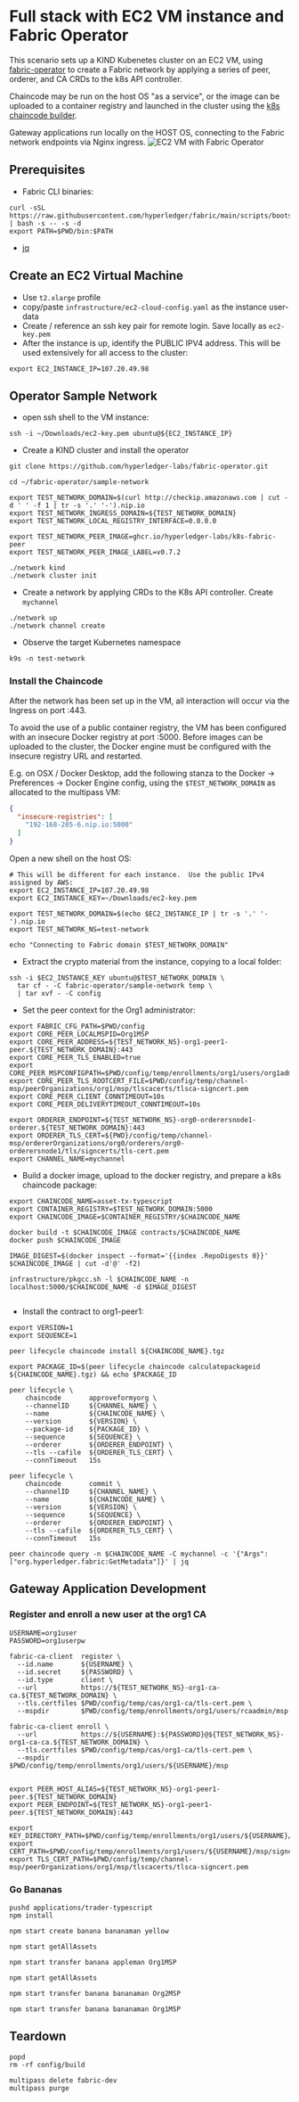 # Full stack with EC2 VM instance and Fabric Operator 

This scenario sets up a KIND Kubenetes cluster on an EC2 VM, using [fabric-operator](https://github.com/hyperledger-labs/fabric-operator)
to create a Fabric network by applying a series of peer, orderer, and CA CRDs to the k8s API controller.

Chaincode may be run on the host OS "as a service", or the image can be uploaded to a container registry and launched
in the cluster using the [k8s chaincode builder](https://github.com/hyperledger-labs/fabric-builder-k8s).

Gateway applications run locally on the HOST OS, connecting to the Fabric network endpoints via Nginx ingress.
![EC2 VM with Fabric Operator](../images/todo.png)


## Prerequisites

- Fabric CLI binaries:
```shell
curl -sSL https://raw.githubusercontent.com/hyperledger/fabric/main/scripts/bootstrap.sh | bash -s -- -s -d
export PATH=$PWD/bin:$PATH

```

- [jq](https://stedolan.github.io/jq/download/)


## Create an EC2 Virtual Machine

- Use `t2.xlarge` profile
- copy/paste `infrastructure/ec2-cloud-config.yaml` as the instance user-data 
- Create / reference an ssh key pair for remote login.  Save locally as `ec2-key.pem`
- After the instance is up, identify the PUBLIC IPV4 address.  This will be used extensively for all access to the cluster: 

```shell
export EC2_INSTANCE_IP=107.20.49.98
```

## Operator Sample Network

- open ssh shell to the VM instance:
```shell
ssh -i ~/Downloads/ec2-key.pem ubuntu@${EC2_INSTANCE_IP}
```

- Create a KIND cluster and install the operator
```shell
git clone https://github.com/hyperledger-labs/fabric-operator.git

```

```shell
cd ~/fabric-operator/sample-network 

export TEST_NETWORK_DOMAIN=$(curl http://checkip.amazonaws.com | cut -d ' ' -f 1 | tr -s '.' '-').nip.io 
export TEST_NETWORK_INGRESS_DOMAIN=${TEST_NETWORK_DOMAIN}
export TEST_NETWORK_LOCAL_REGISTRY_INTERFACE=0.0.0.0

export TEST_NETWORK_PEER_IMAGE=ghcr.io/hyperledger-labs/k8s-fabric-peer
export TEST_NETWORK_PEER_IMAGE_LABEL=v0.7.2

```

```shell
./network kind 
./network cluster init

```

- Create a network by applying CRDs to the K8s API controller.  Create `mychannel`
```shell
./network up
./network channel create 

```

- Observe the target Kubernetes namespace
```shell
k9s -n test-network

```


### Install the Chaincode

After the network has been set up in the VM, all interaction will occur via the Ingress on port :443.

To avoid the use of a public container registry, the VM has been configured with an insecure Docker
registry at port :5000.  Before images can be uploaded to the cluster, the Docker engine must be configured with
the insecure registry URL and restarted.

E.g. on OSX / Docker Desktop, add the following stanza to the Docker -> Preferences -> Docker Engine config, using
the `$TEST_NETWORK_DOMAIN` as allocated to the multipass VM:
```json
{  
  "insecure-registries": [
    "192-168-205-6.nip.io:5000"
  ]
}
```

Open a new shell on the host OS:
```shell
# This will be different for each instance.  Use the public IPv4 assigned by AWS: 
export EC2_INSTANCE_IP=107.20.49.98
export EC2_INSTANCE_KEY=~/Downloads/ec2-key.pem
```

```shell
export TEST_NETWORK_DOMAIN=$(echo $EC2_INSTANCE_IP | tr -s '.' '-').nip.io
export TEST_NETWORK_NS=test-network

echo "Connecting to Fabric domain $TEST_NETWORK_DOMAIN"

```

- Extract the crypto material from the instance, copying to a local folder: 
```shell
ssh -i $EC2_INSTANCE_KEY ubuntu@$TEST_NETWORK_DOMAIN \
  tar cf - -C fabric-operator/sample-network temp \
  | tar xvf - -C config 

```


- Set the peer context for the Org1 administrator:
```shell
export FABRIC_CFG_PATH=$PWD/config
export CORE_PEER_LOCALMSPID=Org1MSP
export CORE_PEER_ADDRESS=${TEST_NETWORK_NS}-org1-peer1-peer.${TEST_NETWORK_DOMAIN}:443
export CORE_PEER_TLS_ENABLED=true
export CORE_PEER_MSPCONFIGPATH=$PWD/config/temp/enrollments/org1/users/org1admin/msp
export CORE_PEER_TLS_ROOTCERT_FILE=$PWD/config/temp/channel-msp/peerOrganizations/org1/msp/tlscacerts/tlsca-signcert.pem
export CORE_PEER_CLIENT_CONNTIMEOUT=10s
export CORE_PEER_DELIVERYTIMEOUT_CONNTIMEOUT=10s

export ORDERER_ENDPOINT=${TEST_NETWORK_NS}-org0-orderersnode1-orderer.${TEST_NETWORK_DOMAIN}:443
export ORDERER_TLS_CERT=${PWD}/config/temp/channel-msp/ordererOrganizations/org0/orderers/org0-orderersnode1/tls/signcerts/tls-cert.pem
export CHANNEL_NAME=mychannel
```

- Build a docker image, upload to the docker registry, and prepare a k8s chaincode package:
```shell
export CHAINCODE_NAME=asset-tx-typescript
export CONTAINER_REGISTRY=$TEST_NETWORK_DOMAIN:5000
export CHAINCODE_IMAGE=$CONTAINER_REGISTRY/$CHAINCODE_NAME

docker build -t $CHAINCODE_IMAGE contracts/$CHAINCODE_NAME
docker push $CHAINCODE_IMAGE

IMAGE_DIGEST=$(docker inspect --format='{{index .RepoDigests 0}}' $CHAINCODE_IMAGE | cut -d'@' -f2)

infrastructure/pkgcc.sh -l $CHAINCODE_NAME -n localhost:5000/$CHAINCODE_NAME -d $IMAGE_DIGEST
 
```

- Install the contract to org1-peer1:
```shell
export VERSION=1
export SEQUENCE=1

```

```shell
peer lifecycle chaincode install ${CHAINCODE_NAME}.tgz 

export PACKAGE_ID=$(peer lifecycle chaincode calculatepackageid ${CHAINCODE_NAME}.tgz) && echo $PACKAGE_ID

peer lifecycle \
	chaincode       approveformyorg \
	--channelID     ${CHANNEL_NAME} \
	--name          ${CHAINCODE_NAME} \
	--version       ${VERSION} \
	--package-id    ${PACKAGE_ID} \
	--sequence      ${SEQUENCE} \
	--orderer       ${ORDERER_ENDPOINT} \
	--tls --cafile  ${ORDERER_TLS_CERT} \
	--connTimeout   15s

peer lifecycle \
	chaincode       commit \
	--channelID     ${CHANNEL_NAME} \
	--name          ${CHAINCODE_NAME} \
	--version       ${VERSION} \
	--sequence      ${SEQUENCE} \
	--orderer       ${ORDERER_ENDPOINT} \
	--tls --cafile  ${ORDERER_TLS_CERT} \
	--connTimeout   15s

```

```shell
peer chaincode query -n $CHAINCODE_NAME -C mychannel -c '{"Args":["org.hyperledger.fabric:GetMetadata"]}' | jq

```

## Gateway Application Development

### Register and enroll a new user at the org1 CA

```shell
USERNAME=org1user 
PASSWORD=org1userpw
```

```shell
fabric-ca-client  register \
  --id.name       ${USERNAME} \
  --id.secret     ${PASSWORD} \
  --id.type       client \
  --url           https://${TEST_NETWORK_NS}-org1-ca-ca.${TEST_NETWORK_DOMAIN} \
  --tls.certfiles $PWD/config/temp/cas/org1-ca/tls-cert.pem \
  --mspdir        $PWD/config/temp/enrollments/org1/users/rcaadmin/msp

fabric-ca-client enroll \
  --url           https://${USERNAME}:${PASSWORD}@${TEST_NETWORK_NS}-org1-ca-ca.${TEST_NETWORK_DOMAIN} \
  --tls.certfiles $PWD/config/temp/cas/org1-ca/tls-cert.pem \
  --mspdir        $PWD/config/temp/enrollments/org1/users/${USERNAME}/msp
  
```

```shell
export PEER_HOST_ALIAS=${TEST_NETWORK_NS}-org1-peer1-peer.${TEST_NETWORK_DOMAIN} 
export PEER_ENDPOINT=${TEST_NETWORK_NS}-org1-peer1-peer.${TEST_NETWORK_DOMAIN}:443

export KEY_DIRECTORY_PATH=$PWD/config/temp/enrollments/org1/users/${USERNAME}/msp/keystore/
export CERT_PATH=$PWD/config/temp/enrollments/org1/users/${USERNAME}/msp/signcerts/cert.pem
export TLS_CERT_PATH=$PWD/config/temp/channel-msp/peerOrganizations/org1/msp/tlscacerts/tlsca-signcert.pem

```

### Go Bananas

```shell
pushd applications/trader-typescript 
npm install
```

```shell
npm start create banana bananaman yellow 

npm start getAllAssets

npm start transfer banana appleman Org1MSP 

npm start getAllAssets 

npm start transfer banana bananaman Org2MSP 

npm start transfer banana bananaman Org1MSP 

```

## Teardown

```shell
popd 
rm -rf config/build 

multipass delete fabric-dev 
multipass purge 


```